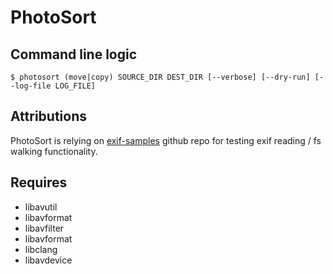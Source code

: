# PhotoSort


## Command line logic

```
$ photosort (move|copy) SOURCE_DIR DEST_DIR [--verbose] [--dry-run] [--log-file LOG_FILE]
```

## Attributions

PhotoSort is relying on [exif-samples](https://github.com/ianare/exif-samples) github 
repo for testing exif reading / fs walking functionality.

## Requires

  * libavutil
  * libavformat
  * libavfilter
  * libavformat
  * libclang
  * libavdevice